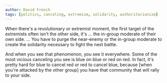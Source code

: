 ```yaml
---
author: David French
tags: [politics, canceling, extremism, solidarity, authoritarianism]
---
```

When there's a revolutionary or extremist moment, the first target of the extremists often isn't the other side, it's ... the in-group moderate of their own side. ... You have to purge the near-enemy or the in-group moderate to create the solidarity necessary to fight the next battle.

And when you see that phenomenon, you see it everywhere. Some of the most vicious canceling you see is blue on blue or red on red. In fact, it's pretty hard for blue to cancel red or red to cancel blue, because [when you're attacked by the other group] you have that community that will rally to your side.